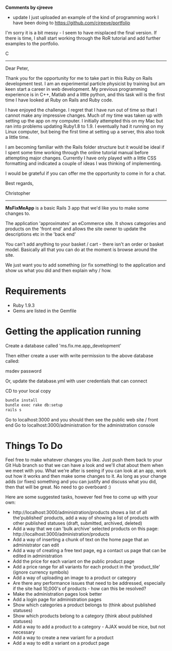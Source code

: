 **Comments by cjreeve**

- update
I just uploaded an example of the kind of programming work I have been doing to https://github.com/cjreeve/portfolio

I'm sorry it is a bit messy - I seem to have misplaced the final version. If there is time, I shall start working through the RoR tutorial and add further examples to the portfolio. 

C



------------------------------------------------
Dear Peter,

Thank you for the opportunity for me to take part in this Ruby on Rails development test. I am an experimental particle physicist by training but am keen start a career in web development. My previous programming experience is in C++, Matlab and a little python, and this task will is the first time I have looked at Ruby on Rails and Ruby code.

I have enjoyed the challenge. I regret that I have run out of time so that I cannot make any impressive changes. Much of my time was taken up with setting up the app on my computer. I initially attempted this on my Mac but ran into problems updating Ruby1.8 to 1.9. I eventually had it running on my Linux computer, but being the first time at setting up a server, this also took a little time.

I am becoming familiar with the Rails folder structure but it would be ideal if I spent some time working through the online tutorial manual before attempting major changes.
Currently I have only played with a little CSS formatting and indicated a couple of ideas I was thinking of implementing.

I would be grateful if you can offer me the opportunity to come in for a chat.

Best regards,

Christopher





--------------------------

**MsFixMeApp** is a basic Rails 3 app that we'd like you to make some changes to.

The application 'approximates' an eCommerce site. It shows categories and products on the 'front end' and allows
the site owner to update the descriptions etc in the 'back end'

You can't add anything to your basket / cart - there isn't an order or basket model. Basically all that you can do at the 
moment is browse around the site.

We just want you to add something (or fix something) to the application and show us what you did and then explain why / how.

Requirements
===
- Ruby 1.9.3
- Gems are listed in the Gemfile

Getting the application running
===

Create a database called 'ms.fix.me.app_development'

Then either create a user with write permission to the above database called:

msdev
password

Or, update the database.yml with user credentials that can connect

CD to your local copy

```bash
bundle install
bundle exec rake db:setup
rails s
```

Go to localhost:3000 and you should then see the public web site / front end
Go to localhost:3000/administration for the administration console

Things To Do
===

Feel free to make whatever changes you like. Just push them back to your Git Hub branch so that we can have a look
and we'll chat about them when we meet with you. What we're after is seeing if you can look at an app, work out how it works and
then make some changes to it. As long as your change adds (or fixes) something and you can justify and discuss what you did,
then that will be great. No need to go overboard :)

Here are some suggested tasks, however feel free to come up with your own:

- http://localhost:3000/administration/products shows a list of all the'published' products, add a way of showing a list of products
with other published statuses (draft, submitted, archived, deleted)
- Add a way that we can 'bulk archive' selected products on this page: http://localhost:3000/administration/products
- Add a way of inserting a chunk of text on the home page that an administrator can edit
- Add a way of creating a free text page, eg a contact us page that can be edited in administration
- Add the price for each variant on the public product page
- Add a price range for all variants for each product in the 'product_tile' (ignore currency symbols)
- Add a way of uploading an image to a product or category
- Are there any performance issues that need to be addressed, especially if the site had 10,000's of products - how can this be resolved?
- Make the administration pages look better
- Add a login page for administration pages
- Show which categories a product belongs to (think about published statuses)
- Show which products belong to a category (think about published statuses)
- Add a way to add a product to a category - AJAX would be nice, but not necessary
- Add a way to create a new variant for a product
- Add a way to edit a variant on a product page
